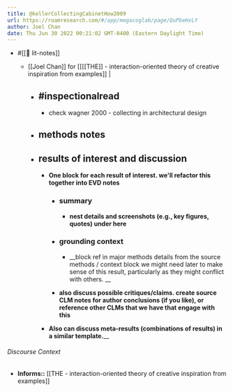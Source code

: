 ```yaml
---
title: @kellerCollectingCabinetHow2009
url: https://roamresearch.com/#/app/megacoglab/page/QuPbeHxLY
author: Joel Chan
date: Thu Jun 30 2022 00:21:02 GMT-0400 (Eastern Daylight Time)
---
```


- #[[📝 lit-notes]]

    - [[Joel Chan]] for [[[[THE]] - interaction-oriented theory of creative inspiration from examples]] |

        - ## #inspectionalread

            - check wagner 2000 - collecting in architectural design

        - ## methods notes

        - ## results of interest and discussion

            - __One block for each result of interest. we'll refactor this together into EVD notes__

                - ### summary

                    - __nest details and screenshots (e.g., key figures, quotes) under here__

                - ### grounding context

                    - __block ref in major methods details from the source methods / context block we might need later to make sense of this result, particularly as they might conflict with others. __

                - __also discuss possible critiques/claims. create source CLM notes for author conclusions (if you like), or reference other CLMs that we have that engage with this__

            - __Also can discuss meta-results (combinations of results) in a similar template.____

###### Discourse Context

- **Informs::** [[THE - interaction-oriented theory of creative inspiration from examples]]
